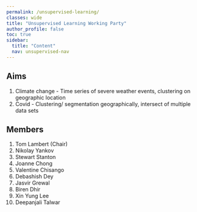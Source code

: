 ```yaml
---
permalink: /unsupervised-learning/
classes: wide
title: "Unsupervised Learning Working Party"
author_profile: false
toc: true
sidebar:
  title: "Content"
  nav: unsupervised-nav
---
```


## Aims
1. Climate change - Time series of severe weather events, clustering on geographic location
2. Covid - Clustering/ segmentation geographically, intersect of multiple data sets

## Members

1.  Tom Lambert (Chair) 
2.  Nikolay Yankov
3.  Stewart Stanton
4.  Joanne Chong
5.  Valentine Chisango
6.  Debashish Dey
7.  Jasvir Grewal
8.  Biren Dhir
9.  Xin Yung Lee
10. Deepanjali Talwar
